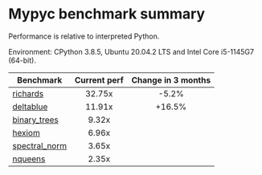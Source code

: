 # Mypyc benchmark summary

Performance is relative to interpreted Python.

Environment: CPython 3.8.5, Ubuntu 20.04.2 LTS and Intel Core i5-1145G7 (64-bit).

| Benchmark | Current perf | Change in 3 months |
| --- | :---: | :---: |
| [richards](benchmarks/richards.md) | 32.75x | -5.2% |
| [deltablue](benchmarks/deltablue.md) | 11.91x | +16.5% |
| [binary_trees](benchmarks/binary_trees.md) | 9.32x |  |
| [hexiom](benchmarks/hexiom.md) | 6.96x |  |
| [spectral_norm](benchmarks/spectral_norm.md) | 3.65x |  |
| [nqueens](benchmarks/nqueens.md) | 2.35x |  |
